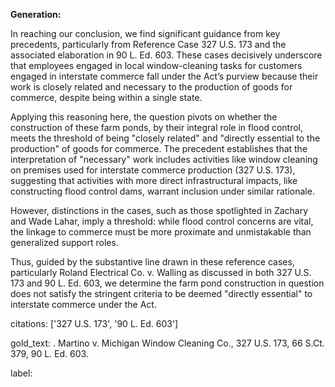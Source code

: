 **Generation:**

In reaching our conclusion, we find significant guidance from key precedents, particularly from Reference Case 327 U.S. 173 and the associated elaboration in 90 L. Ed. 603. These cases decisively underscore that employees engaged in local window-cleaning tasks for customers engaged in interstate commerce fall under the Act’s purview because their work is closely related and necessary to the production of goods for commerce, despite being within a single state.

Applying this reasoning here, the question pivots on whether the construction of these farm ponds, by their integral role in flood control, meets the threshold of being "closely related" and "directly essential to the production" of goods for commerce. The precedent establishes that the interpretation of "necessary" work includes activities like window cleaning on premises used for interstate commerce production (327 U.S. 173), suggesting that activities with more direct infrastructural impacts, like constructing flood control dams, warrant inclusion under similar rationale.

However, distinctions in the cases, such as those spotlighted in Zachary and Wade Lahar, imply a threshold: while flood control concerns are vital, the linkage to commerce must be more proximate and unmistakable than generalized support roles.

Thus, guided by the substantive line drawn in these reference cases, particularly Roland Electrical Co. v. Walling as discussed in both 327 U.S. 173 and 90 L. Ed. 603, we determine the farm pond construction in question does not satisfy the stringent criteria to be deemed "directly essential" to interstate commerce under the Act.

citations: ['327 U.S. 173', '90 L. Ed. 603']

gold_text: . Martino v. Michigan Window Cleaning Co., 327 U.S. 173, 66 S.Ct. 379, 90 L. Ed. 603.

label: 